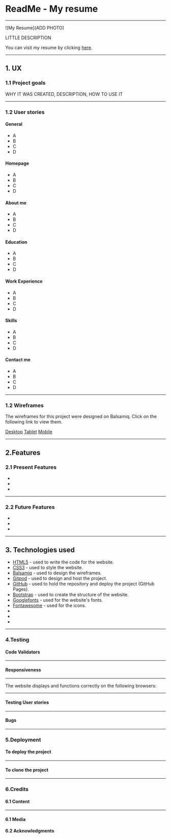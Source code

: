 # ReadMe - My resume
----------------------

![My Resume](ADD PHOTO)

LITTLE DESCRIPTION

You can visit my resume by clicking [here](https://fral96.github.io/Milestone-2/).

--------------------------------------------------------------------------------------------------------------------------------------
## 1. UX

### 1.1 Project goals

WHY IT WAS CREATED, DESCRIPTION, HOW TO USE IT

----------------------------------------------------------------------------------------------------------------------------------------------

### 1.2 User stories

#### General

* A
* B
* C
* D

#### Homepage

* A
* B
* C
* D

#### About me

* A
* B
* C
* D

#### Education

* A
* B
* C
* D

#### Work Experience

* A
* B
* C
* D

#### Skills

* A
* B
* C
* D

#### Contact me

* A
* B
* C
* D

-------------------------------------------------------------------------------------------------------------------------------------------------------

### 1.2 Wireframes

The wireframes for this project were designed on Balsamiq.
Click on the following link to view them.

[Desktop](link)
[Tablet](link)
[Mobile](link)

------------------------------------------

## 2.Features

### 2.1 Present Features

* 
* 
* 

---------------------------------------------------------------------------------------------------------------------------

### 2.2 Future Features

* 
* 
* 

------------------------------------------------------------------------------------

## 3. Technologies used

* [HTML5](https://en.wikipedia.org/wiki/HTML5) - used to write the code for the website.
* [CSS3](https://en.wikipedia.org/wiki/CSS) - used to style the website.
* [Balsamiq](https://balsamiq.com/) - used to design the wireframes.
* [Gitpod](https://www.gitpod.io/) - used to design and host the project.
* [GitHub](https://github.com/) - used to hold the repository and deploy the project (GitHub Pages).
* [Bootstrap](https://getbootstrap.com/) - used to create the structure of the website.
* [Googlefonts](https://fonts.google.com/) - used for the website's fonts.
* [Fontawesome](https://fontawesome.com/) - used for the icons.
* 
* 
* 

-----------------------------------------------------------

### 4.Testing

#### Code Validators



-------------------------------------------------------------

#### Responsiveness



-----------------------------------------------------------------------------------------

The website displays and functions correctly on the following browsers:


------------------------------------------------------------------------

#### Testing User stories



--------------------------------------------------------------------------

#### Bugs




---------------------------------------------------------------------------


### 5.Deployment

#### To deploy the project



--------------------------------------------------------------------

#### To clone the project



-------------------------------------------

### 6.Credits

#### 6.1 Content 



-------------------------------------------------------------------

#### 6.1 Media



#### 6.2 Acknowledgments

